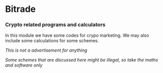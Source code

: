 # Bitrade
### Crypto related programs and calculators

In this module we have some codes for crypo marketing. We may also include some calculations for some schemes.

*This is not a advertisement for anything*

*Some schemes that are discussed here might be illegal, so take the maths and software only*
